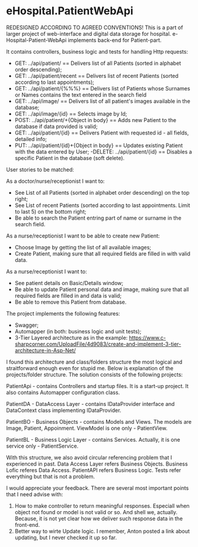 # eHospital.PatientWebApi
REDESIGNED ACCORDING TO AGREED CONVENTIONS!
This is a part of larger project of web-interface and digital data storage for hospital.
e-Hospital-Patient-WebApi implements back-end for Patient-part.

It contains controllers, business logic and tests for handling Http requests:
- GET:  ../api/patient/ == Delivers list of all Patients (sorted in alphabet order descending);
- GET:  ../api/patient/recent == Delivers list of recent Patients (sorted according to last appointments);
- GET:  ../api/patient/{%%%} == Delivers list of Patients whose Surnames or Names contains the text entered in the search field
- GET:  ../api/image/ == Delivers list of all patient's images available in the database;
- GET:  ../api/image/{id} == Selects image by Id;
- POST: ../api/patient/+{Object in body} == Adds new Patient to the database if data provided is valid;
- GET:  ../api/patient/{id} == Delivers Patient with requested id - all fields, detailed info;
- PUT:  ../api/patient/{id}+{Object in body} == Updates existing Patient with the data entered by User;
 -DELETE:  ../api/patient/{id} == Disables a specific Patient in the database (soft delete).

User stories to be matched:

As a doctor/nurse/receptionist I want to:
- See List of all Patients (sorted in alphabet order descending) on the top right;
- See List of recent Patients (sorted according to last appointments. Limit to last 5) on the bottom right;
- Be able to search the Patient entring part of name or surname in the search field.

As a nurse/receptionist I want to be able to create new Patient:
- Choose Image by getting the list of all available images;
- Create Patient, making sure that all required fields are filled in with valid data.

As a nurse/receptionist I want to:
- See patient details on Basic/Details window;
- Be able to update Patient personal data and image, making sure that all required fields are filled in and data is valid;
- Be able to remove this Patient from database.

The project implements the following features:
- Swagger;
- Automapper (in both: business logic and unit tests);
- 3-Tier Layered architecture as in the example:
https://www.c-sharpcorner.com/UploadFile/4d9083/create-and-implement-3-tier-architecture-in-Asp-Net/ 

I found this architecture and class/folders structure the most logical and straitforward enough even for stupid me.
Below is explanation of the projects/folder structure.
The solution consists of the following projects:

PatientApi - contains Controllers and startup files. It is a start-up project. 
It also contains Automapper configuration class.

PatientDA - DataAccess Layer - contains IDataProvider interface and DataContext class implementing IDataProvider.

PatientBO - Business Objects - contains Models and Views. 
The models are Image, Patient, Appoinment. 
ViewModel is one only - PatientView.

PatientBL - Business Logic Layer - contains Services. Actually, it is one service only - PatientService.

With this structure, we also avoid circular referencing problem that I experienced in past.
Data Access Layer refers Business Objects.
Business Lofic referes Data Access.
PatientAPI refers Business Logic.
Tests refer everything but that is not a problem.

I would appreciate your feedback. There are several most important points that I need advise with:
1. How to make controller to return meaningful responses. Especiall when object not found or model is not valid or so. 
And shell we, actually. Because, it is not yet clear how we deliver such response data in the front-end.
2. Better way to wirte Update logic. I remember, Anton posted a link about updating, but I never checked it up so far.
